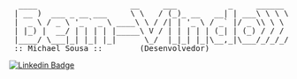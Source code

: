 <pre>
  ____                    __     ___           _     ______  
 | __ )  ___ _ __ ___     \ \   / (_)_ __   __| | ___\ \ \ \ 
 |  _ \ / _ \ '_ ` _ \ ____\ \ / /| | '_ \ / _` |/ _ \\ \ \ \
 | |_) |  __/ | | | | |_____\ V / | | | | | (_| | (_) / / / /
 |____/ \___|_| |_| |_|      \_/  |_|_| |_|\__,_|\___/_/_/_/ 
 :: Michael Sousa ::        (Desenvolvedor)
</pre>

<!--Linkedin-->
[![Linkedin Badge](https://img.shields.io/badge/-Michael%20Sousa-blue?style=flat-square&logo=Linkedin&logoColor=white&link=https://www.linkedin.com/in/michael-sousa-276b8415b/)](https://www.linkedin.com/in/michael-sousa-276b8415b/)

